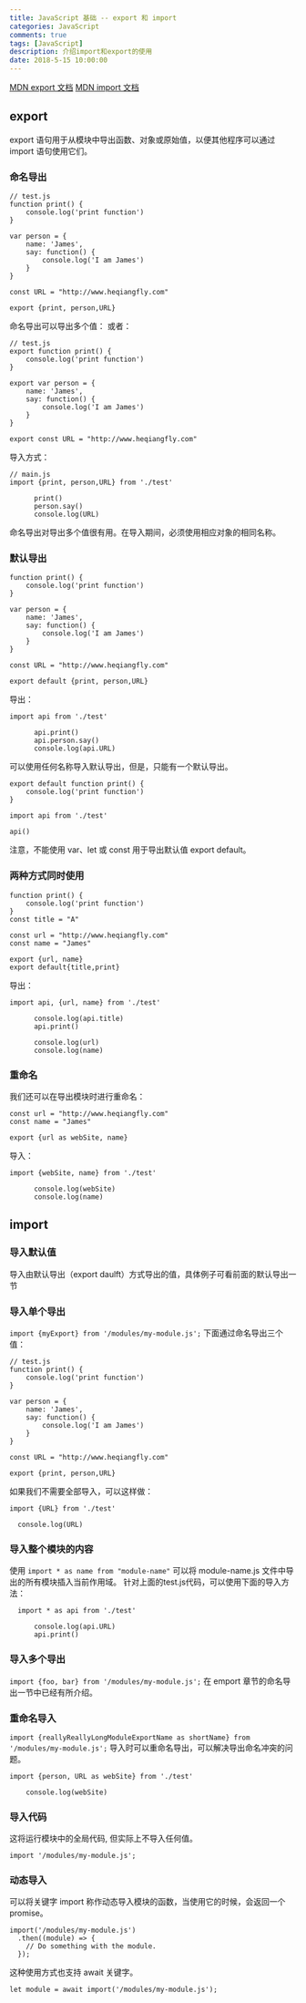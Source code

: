 ```yaml
---
title: JavaScript 基础 -- export 和 import
categories: JavaScript
comments: true
tags: [JavaScript]
description: 介绍import和export的使用
date: 2018-5-15 10:00:00
---
```


[MDN export 文档](https://developer.mozilla.org/zh-CN/docs/Web/JavaScript/Reference/Statements/export)
[MDN import 文档](https://developer.mozilla.org/zh-CN/docs/Web/JavaScript/Reference/Statements/import)

## export

export 语句用于从模块中导出函数、对象或原始值，以便其他程序可以通过 import 语句使用它们。

### 命名导出

```
// test.js
function print() {
    console.log('print function')
}

var person = {
    name: 'James',
    say: function() {
        console.log('I am James')
    }
}

const URL = "http://www.heqiangfly.com"

export {print, person,URL}
```

命名导出可以导出多个值：
或者：

```
// test.js
export function print() {
    console.log('print function')
}

export var person = {
    name: 'James',
    say: function() {
        console.log('I am James')
    }
}

export const URL = "http://www.heqiangfly.com"
```

导入方式：

```
// main.js
import {print, person,URL} from './test'

      print()
      person.say()
      console.log(URL)

```

命名导出对导出多个值很有用。在导入期间，必须使用相应对象的相同名称。

### 默认导出

```
function print() {
    console.log('print function')
}

var person = {
    name: 'James',
    say: function() {
        console.log('I am James')
    }
}

const URL = "http://www.heqiangfly.com"

export default {print, person,URL}
```

导出：

```
import api from './test'

      api.print()
      api.person.say()
      console.log(api.URL)
```

可以使用任何名称导入默认导出，但是，只能有一个默认导出。

```
export default function print() {
    console.log('print function')
}
```

```
import api from './test'

api()
```

注意，不能使用 var、let 或 const 用于导出默认值 export default。

### 两种方式同时使用

```
function print() {
    console.log('print function')
}
const title = "A"

const url = "http://www.heqiangfly.com"
const name = "James"

export {url, name}
export default{title,print}
```

导出：

```
import api, {url, name} from './test'

      console.log(api.title)
      api.print()

      console.log(url)
      console.log(name)
```

### 重命名

我们还可以在导出模块时进行重命名：

```
const url = "http://www.heqiangfly.com"
const name = "James"

export {url as webSite, name}
```

导入：

```
import {webSite, name} from './test'

      console.log(webSite)
      console.log(name)
```

## import

### 导入默认值

导入由默认导出（export daulft）方式导出的值，具体例子可看前面的默认导出一节

### 导入单个导出

`import {myExport} from '/modules/my-module.js';`
下面通过命名导出三个值：

```
// test.js
function print() {
    console.log('print function')
}

var person = {
    name: 'James',
    say: function() {
        console.log('I am James')
    }
}

const URL = "http://www.heqiangfly.com"

export {print, person,URL}
```

如果我们不需要全部导入，可以这样做：

```
import {URL} from './test'

  console.log(URL)

```

### 导入整个模块的内容

使用 `import * as name from "module-name"` 可以将 module-name.js 文件中导出的所有模块插入当前作用域。
针对上面的test.js代码，可以使用下面的导入方法：

```
  import * as api from './test'
  
      console.log(api.URL)
      api.print()
```

### 导入多个导出

`import {foo, bar} from '/modules/my-module.js';`
在 emport 章节的命名导出一节中已经有所介绍。

### 重命名导入

`import {reallyReallyLongModuleExportName as shortName} from '/modules/my-module.js';`
导入时可以重命名导出，可以解决导出命名冲突的问题。

```
import {person, URL as webSite} from './test'

    console.log(webSite)
```

### 导入代码

这将运行模块中的全局代码, 但实际上不导入任何值。

```
import '/modules/my-module.js';
```

### 动态导入

可以将关键字 import 称作动态导入模块的函数，当使用它的时候，会返回一个 promise。

```
import('/modules/my-module.js')
  .then((module) => {
    // Do something with the module.
  });
```

这种使用方式也支持 await 关键字。

```
let module = await import('/modules/my-module.js');
```
